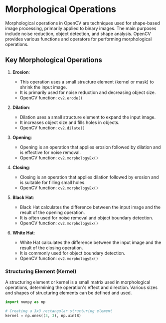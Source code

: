 # Morphological Operations

Morphological operations in OpenCV are techniques used for shape-based image processing, primarily applied to binary images. The main purposes include noise reduction, object detection, and shape analysis. OpenCV provides various functions and operators for performing morphological operations.

## Key Morphological Operations

1. **Erosion**:
   - This operation uses a small structure element (kernel or mask) to shrink the input image.
   - It is primarily used for noise reduction and decreasing object size.
   - OpenCV function: `cv2.erode()`

2. **Dilation**:
   - Dilation uses a small structure element to expand the input image.
   - It increases object size and fills holes in objects.
   - OpenCV function: `cv2.dilate()`

3. **Opening**:
   - Opening is an operation that applies erosion followed by dilation and is effective for noise removal.
   - OpenCV function: `cv2.morphologyEx()`

4. **Closing**:
   - Closing is an operation that applies dilation followed by erosion and is suitable for filling small holes.
   - OpenCV function: `cv2.morphologyEx()`

5. **Black Hat**:
   - Black Hat calculates the difference between the input image and the result of the opening operation.
   - It is often used for noise removal and object boundary detection.
   - OpenCV function: `cv2.morphologyEx()`

6. **White Hat**:
   - White Hat calculates the difference between the input image and the result of the closing operation.
   - It is commonly used for object boundary detection.
   - OpenCV function: `cv2.morphologyEx()`

### Structuring Element (Kernel)
A structuring element or kernel is a small matrix used in morphological operations, determining the operation's effect and direction. Various sizes and shapes of structuring elements can be defined and used.

```python
import numpy as np

# Creating a 3x3 rectangular structuring element
kernel = np.ones((3, 3), np.uint8)

